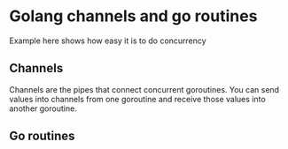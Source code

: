 # Golang channels and go routines

Example here shows how easy it is to do concurrency

## Channels

Channels are the pipes that connect concurrent goroutines. You can send values into channels from one goroutine and receive those values into another goroutine.

## Go routines
